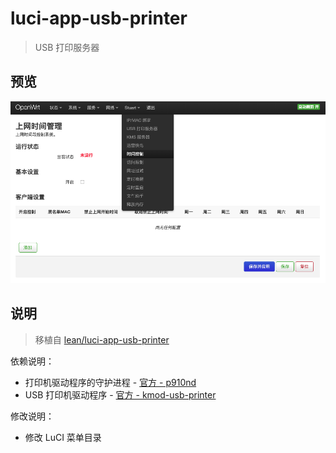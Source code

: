 # luci-app-usb-printer

> USB 打印服务器

## 预览

![Snipaste_2019-09-15_00-34-12.png](https://raw.githubusercontent.com/stuarthua/PicGo/master/oh-my-openwrt/Snipaste_2019-09-15_00-34-12.png)

## 说明

> 移植自 [lean/luci-app-usb-printer](https://github.com/coolsnowwolf/lede/tree/master/package/lean/luci-app-usb-printer)

依赖说明：

* 打印机驱动程序的守护进程 - [官方 - p910nd](https://openwrt.org/packages/pkgdata/p910nd)
* USB 打印机驱动程序 - [官方 - kmod-usb-printer](https://openwrt.org/packages/pkgdata/kmod-usb-printer)

修改说明：

* 修改 LuCI 菜单目录
